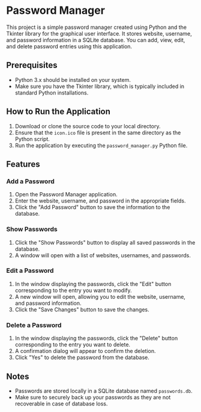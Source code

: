 # Password Manager

This project is a simple password manager created using Python and the Tkinter library for the graphical user interface. It stores website, username, and password information in a SQLite database. You can add, view, edit, and delete password entries using this application.

## Prerequisites

- Python 3.x should be installed on your system.
- Make sure you have the Tkinter library, which is typically included in standard Python installations.

## How to Run the Application

1. Download or clone the source code to your local directory.
2. Ensure that the `icon.ico` file is present in the same directory as the Python script.
3. Run the application by executing the `password_manager.py` Python file.

## Features

### Add a Password

1. Open the Password Manager application.
2. Enter the website, username, and password in the appropriate fields.
3. Click the "Add Password" button to save the information to the database.

### Show Passwords

1. Click the "Show Passwords" button to display all saved passwords in the database.
2. A window will open with a list of websites, usernames, and passwords.

### Edit a Password

1. In the window displaying the passwords, click the "Edit" button corresponding to the entry you want to modify.
2. A new window will open, allowing you to edit the website, username, and password information.
3. Click the "Save Changes" button to save the changes.

### Delete a Password

1. In the window displaying the passwords, click the "Delete" button corresponding to the entry you want to delete.
2. A confirmation dialog will appear to confirm the deletion.
3. Click "Yes" to delete the password from the database.

## Notes

- Passwords are stored locally in a SQLite database named `passwords.db`.
- Make sure to securely back up your passwords as they are not recoverable in case of database loss.
